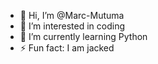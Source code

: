 - 👋 Hi, I’m @Marc-Mutuma
- 👀 I’m interested in coding
- 🌱 I’m currently learning Python
- ⚡ Fun fact: I am jacked

<!---
Marc-Mutuma/Marc-Mutuma is a ✨ special ✨ repository because its `README.md` (this file) appears on your GitHub profile.
You can click the Preview link to take a look at your changes.
--->

